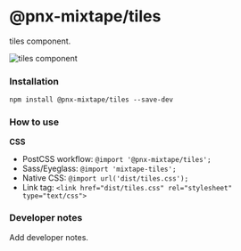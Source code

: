 # @pnx-mixtape/tiles

tiles component.

![tiles  component](https://previousnext.github.io/mixtape/screenshots/tiles.png)

### Installation

```
npm install @pnx-mixtape/tiles --save-dev
```

### How to use

**CSS**

- PostCSS workflow: `@import '@pnx-mixtape/tiles';`
- Sass/Eyeglass: `@import 'mixtape-tiles';`
- Native CSS: `@import url('dist/tiles.css');`
- Link tag: `<link href="dist/tiles.css" rel="stylesheet" type="text/css">`

### Developer notes

Add developer notes.
